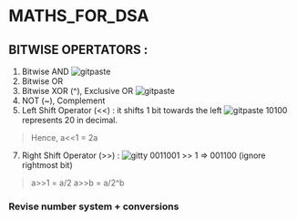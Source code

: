 # MATHS_FOR_DSA

## BITWISE OPERTATORS : 
1. Bitwise AND
   ![gitpaste](https://github.com/ShrutiSharma-27/MATHS_FOR_DSA/assets/53565103/4436e3bb-f594-4a03-952a-27fc67ba2543)
2. Bitwise OR
3. Bitwise XOR (^), Exclusive OR
   ![gitpaste](https://github.com/ShrutiSharma-27/MATHS_FOR_DSA/assets/53565103/256550a3-473a-4d60-a38c-082eb1282ece)
4. NOT (~), Complement
5. Left Shift Operator (<<) : it shifts 1 bit towards the left
   ![gitpaste](https://github.com/ShrutiSharma-27/MATHS_FOR_DSA/assets/53565103/cc37ac76-4569-4cac-b912-de7c781f1036)
   10100 represents 20 in decimal.
> Hence, a<<1 = 2a
7. Right Shift Operator (>>) :
   ![gitty](https://github.com/ShrutiSharma-27/MATHS_FOR_DSA/assets/53565103/54194009-3589-43ad-9717-7c3f4bde8e97)
   0011001 >> 1 => 001100 (ignore rightmost bit)
> a>>1 = a/2
> a>>b = a/2^b
### Revise number system + conversions 
